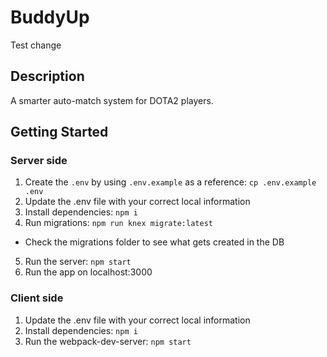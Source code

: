 # BuddyUp
Test change
## Description
A smarter auto-match system for DOTA2 players.

## Getting Started

### Server side
1. Create the `.env` by using `.env.example` as a reference: `cp .env.example .env`
2. Update the .env file with your correct local information
3. Install dependencies: `npm i`
4. Run migrations: `npm run knex migrate:latest`
  - Check the migrations folder to see what gets created in the DB
5. Run the server: `npm start`
6. Run the app on localhost:3000

### Client side
1. Update the .env file with your correct local information
2. Install dependencies: `npm i`
3. Run the webpack-dev-server: `npm start`
